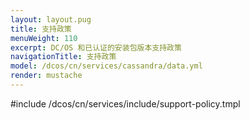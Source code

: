 ```yaml
---
layout: layout.pug
title: 支持政策
menuWeight: 110
excerpt: DC/OS 和已认证的安装包版本支持政策
navigationTitle: 支持政策
model: /dcos/cn/services/cassandra/data.yml
render: mustache
---
```


#include /dcos/cn/services/include/support-policy.tmpl
